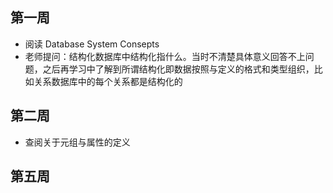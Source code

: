 ## 第一周
- 阅读 Database System Consepts
- 老师提问：结构化数据库中结构化指什么。当时不清楚具体意义回答不上问题，之后再学习中了解到所谓结构化即数据按照与定义的格式和类型组织，比如关系数据库中的每个关系都是结构化的

## 第二周
- 查阅关于元组与属性的定义


## 第五周
